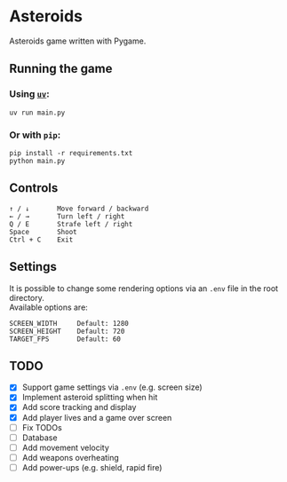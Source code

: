 # Asteroids

Asteroids game written with Pygame.

## Running the game

### Using [`uv`](https://github.com/astral-sh/uv):

```shell
uv run main.py
```

### Or with `pip`:

```shell
pip install -r requirements.txt
python main.py
```

## Controls

```text
↑ / ↓       Move forward / backward
← / →       Turn left / right
Q / E       Strafe left / right
Space       Shoot
Ctrl + C    Exit
```

## Settings

It is possible to change some rendering options via an `.env` file in the root directory.\
Available options are:

```
SCREEN_WIDTH     Default: 1280
SCREEN_HEIGHT    Default: 720
TARGET_FPS       Default: 60
```

## TODO

- [x] Support game settings via `.env` (e.g. screen size)
- [x] Implement asteroid splitting when hit
- [x] Add score tracking and display
- [x] Add player lives and a game over screen
- [ ] Fix TODOs
- [ ] Database
- [ ] Add movement velocity
- [ ] Add weapons overheating
- [ ] Add power-ups (e.g. shield, rapid fire)
